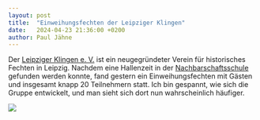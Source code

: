 ```yaml
---
layout: post
title:  "Einweihungsfechten der Leipziger Klingen"
date:   2024-04-23 21:36:00 +0200
author: Paul Jähne
---
```


Der [Leipziger Klingen e. V.](https://leipziger-klingen.de/) ist ein neugegründeter Verein für historisches Fechten in Leipzig. Nachdem eine Hallenzeit in der [Nachbarschaftsschule](https://www.openstreetmap.org/way/41760087) gefunden werden konnte, fand gestern ein Einweihungsfechten mit Gästen und insgesamt knapp 20 Teilnehmern statt. Ich bin gespannt, wie sich die Gruppe entwickelt, und man sieht sich dort nun wahrscheinlich häufiger.

![](https://scontent-ber1-1.xx.fbcdn.net/v/t39.30808-6/438216531_122106596918282925_6082977783322349249_n.jpg?_nc_ohc=MLBh-qWoY3oAb5cB7Kd&_nc_ht=scontent-ber1-1.xx&oh=00_AfB7s5AwvXcx9Oj-l8N7rv3TXqMs8vrf-aZTx9NyiPGUMA&oe=662DD7FD)
